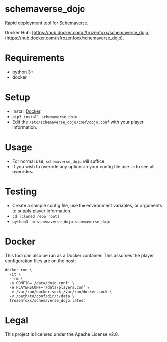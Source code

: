 # schemaverse_dojo

Rapid deployment tool for [Schemaverse](https://github.com/Abstrct/Schemaverse).

Docker Hub: [https://hub.docker.com/r/frozenfoxx/schemaverse_dojo](https://hub.docker.com/r/frozenfoxx/schemaverse_dojo).

# Requirements

* python 3+
* docker

# Setup

* Install [Docker](https://www.docker.com/).
* `pip3 install schemaverse_dojo`
* Edit the `/etc/schemaverse_dojo/conf/dojo.conf` with your player information.

# Usage

* For normal use, `schemaverse_dojo` will suffice.
* If you wish to override any options in your config file use `-h` to see all overrides.

# Testing

* Create a sample config file, use the environment variables, or arguments to supply player information.
* `cd [cloned repo root]`
* `python3 -m schemaverse_dojo.schemaverse_dojo`

# Docker

This tool can also be run as a Docker container. This assumes the player configuration files are on the host:

```
docker run \
  -it \
  --rm \
  -e CONFIG='/data/dojo.conf' \
  -e PLAYERSCONF='/data/players.conf \
  -v /var/run/docker.sock:/var/run/docker.sock \
  -v /path/to/conf/dir/:/data \
  frozenfoxx/schemaverse_dojo:latest
```

# Legal

This project is licensed under the Apache License v2.0.
